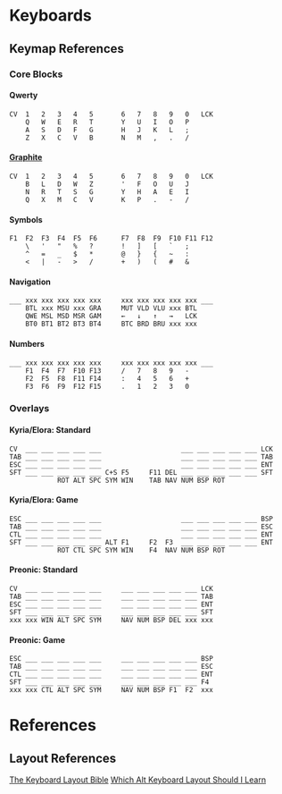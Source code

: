 # Keyboards

## Keymap References

### Core Blocks

#### Qwerty
```
CV  1   2   3   4   5       6   7   8   9   0   LCK
    Q   W   E   R   T       Y   U   I   O   P
    A   S   D   F   G       H   J   K   L   ;
    Z   X   C   V   B       N   M   ,   .   /
```

#### [Graphite](https://github.com/rdavison/graphite-layout)
```
CV  1   2   3   4   5       6   7   8   9   0   LCK
    B   L   D   W   Z       '   F   O   U   J
    N   R   T   S   G       Y   H   A   E   I
    Q   X   M   C   V       K   P   .   -   /
```

#### Symbols
```
F1  F2  F3  F4  F5  F6      F7  F8  F9  F10 F11 F12
    \   '   "   %   ?       !   ]   [   `   ;
    ^   =   _   $   *       @   }   {   ~   :
    <   |   -   >   /       +   )   (   #   &
```

#### Navigation
```
___ xxx xxx xxx xxx xxx     xxx xxx xxx xxx xxx ___
    BTL xxx MSU xxx GRA     MUT VLD VLU xxx BTL 
    QWE MSL MSD MSR GAM     ←   ↓   ↑   →   LCK
    BT0 BT1 BT2 BT3 BT4     BTC BRD BRU xxx xxx
```

#### Numbers
```
___ xxx xxx xxx xxx xxx     xxx xxx xxx xxx xxx ___
    F1  F4  F7  F10 F13     /   7   8   9   -
    F2  F5  F8  F11 F14     :   4   5   6   +
    F3  F6  F9  F12 F15     .   1   2   3   0
```

### Overlays

#### Kyria/Elora: Standard
```
CV  ___ ___ ___ ___ ___                    ___ ___ ___ ___ ___ LCK
TAB ___ ___ ___ ___ ___                    ___ ___ ___ ___ ___ TAB
ESC ___ ___ ___ ___ ___                    ___ ___ ___ ___ ___ ENT
SFT ___ ___ ___ ___ ___ C+S F5     F11 DEL ___ ___ ___ ___ ___ SFT
            ROT ALT SPC SYM WIN    TAB NAV NUM BSP ROT
```

#### Kyria/Elora: Game
```
ESC ___ ___ ___ ___ ___                    ___ ___ ___ ___ ___ BSP
TAB ___ ___ ___ ___ ___                    ___ ___ ___ ___ ___ ESC
CTL ___ ___ ___ ___ ___                    ___ ___ ___ ___ ___ ENT
SFT ___ ___ ___ ___ ___ ALT F1     F2  F3  ___ ___ ___ ___ ___ ENT
            ROT CTL SPC SYM WIN    F4  NAV NUM BSP ROT
```


#### Preonic: Standard 
```
CV  ___ ___ ___ ___ ___     ___ ___ ___ ___ ___ LCK
TAB ___ ___ ___ ___ ___     ___ ___ ___ ___ ___ TAB
ESC ___ ___ ___ ___ ___     ___ ___ ___ ___ ___ ENT
SFT ___ ___ ___ ___ ___     ___ ___ ___ ___ ___ SFT
xxx xxx WIN ALT SPC SYM     NAV NUM BSP DEL xxx xxx
```

#### Preonic: Game 
```
ESC ___ ___ ___ ___ ___     ___ ___ ___ ___ ___ BSP
TAB ___ ___ ___ ___ ___     ___ ___ ___ ___ ___ ESC 
CTL ___ ___ ___ ___ ___     ___ ___ ___ ___ ___ ENT
SFT ___ ___ ___ ___ ___     ___ ___ ___ ___ ___ F4
xxx xxx CTL ALT SPC SYM     NAV NUM BSP F1  F2  xxx
```

# References

## Layout References
[The Keyboard Layout Bible](https://docs.google.com/document/d/1Ic-h8UxGe5-Q0bPuYNgE3NoWiI8ekeadvSQ5YysrwII/edit?tab=t.0)
[Which Alt Keyboard Layout Should I Learn](https://getreuer.info/posts/keyboards/alt-layouts/index.html#which-alt-keyboard-layout-should-i-learn)
